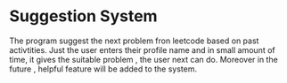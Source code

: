 # Suggestion System
The program suggest the next problem fron leetcode based on past activtities. Just the user enters their profile name and in small amount of time, it gives the suitable problem , the user next can do. Moreover in the future , helpful feature will be added to the system.
